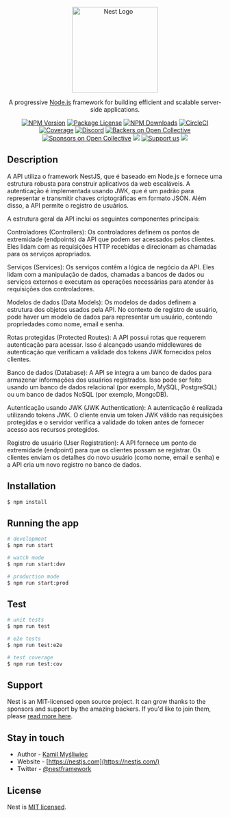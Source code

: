 <p align="center">
  <a href="http://nestjs.com/" target="blank"><img src="https://nestjs.com/img/logo-small.svg" width="200" alt="Nest Logo" /></a>
</p>

[circleci-image]: https://img.shields.io/circleci/build/github/nestjs/nest/master?token=abc123def456
[circleci-url]: https://circleci.com/gh/nestjs/nest

  <p align="center">A progressive <a href="http://nodejs.org" target="_blank">Node.js</a> framework for building efficient and scalable server-side applications.</p>
    <p align="center">
<a href="https://www.npmjs.com/~nestjscore" target="_blank"><img src="https://img.shields.io/npm/v/@nestjs/core.svg" alt="NPM Version" /></a>
<a href="https://www.npmjs.com/~nestjscore" target="_blank"><img src="https://img.shields.io/npm/l/@nestjs/core.svg" alt="Package License" /></a>
<a href="https://www.npmjs.com/~nestjscore" target="_blank"><img src="https://img.shields.io/npm/dm/@nestjs/common.svg" alt="NPM Downloads" /></a>
<a href="https://circleci.com/gh/nestjs/nest" target="_blank"><img src="https://img.shields.io/circleci/build/github/nestjs/nest/master" alt="CircleCI" /></a>
<a href="https://coveralls.io/github/nestjs/nest?branch=master" target="_blank"><img src="https://coveralls.io/repos/github/nestjs/nest/badge.svg?branch=master#9" alt="Coverage" /></a>
<a href="https://discord.gg/G7Qnnhy" target="_blank"><img src="https://img.shields.io/badge/discord-online-brightgreen.svg" alt="Discord"/></a>
<a href="https://opencollective.com/nest#backer" target="_blank"><img src="https://opencollective.com/nest/backers/badge.svg" alt="Backers on Open Collective" /></a>
<a href="https://opencollective.com/nest#sponsor" target="_blank"><img src="https://opencollective.com/nest/sponsors/badge.svg" alt="Sponsors on Open Collective" /></a>
  <a href="https://paypal.me/kamilmysliwiec" target="_blank"><img src="https://img.shields.io/badge/Donate-PayPal-ff3f59.svg"/></a>
    <a href="https://opencollective.com/nest#sponsor"  target="_blank"><img src="https://img.shields.io/badge/Support%20us-Open%20Collective-41B883.svg" alt="Support us"></a>
  <a href="https://twitter.com/nestframework" target="_blank"><img src="https://img.shields.io/twitter/follow/nestframework.svg?style=social&label=Follow"></a>
</p>
  <!--[![Backers on Open Collective](https://opencollective.com/nest/backers/badge.svg)](https://opencollective.com/nest#backer)
  [![Sponsors on Open Collective](https://opencollective.com/nest/sponsors/badge.svg)](https://opencollective.com/nest#sponsor)-->

## Description
A API utiliza o framework NestJS, que é baseado em Node.js e fornece uma estrutura robusta para construir aplicativos da web escaláveis. A autenticação é implementada usando JWK, que é um padrão para representar e transmitir chaves criptográficas em formato JSON. Além disso, a API permite o registro de usuários.

A estrutura geral da API inclui os seguintes componentes principais:

Controladores (Controllers): Os controladores definem os pontos de extremidade (endpoints) da API que podem ser acessados pelos clientes. Eles lidam com as requisições HTTP recebidas e direcionam as chamadas para os serviços apropriados.

Serviços (Services): Os serviços contêm a lógica de negócio da API. Eles lidam com a manipulação de dados, chamadas a bancos de dados ou serviços externos e executam as operações necessárias para atender às requisições dos controladores.

Modelos de dados (Data Models): Os modelos de dados definem a estrutura dos objetos usados pela API. No contexto de registro de usuário, pode haver um modelo de dados para representar um usuário, contendo propriedades como nome, email e senha.

Rotas protegidas (Protected Routes): A API possui rotas que requerem autenticação para acessar. Isso é alcançado usando middlewares de autenticação que verificam a validade dos tokens JWK fornecidos pelos clientes.

Banco de dados (Database): A API se integra a um banco de dados para armazenar informações dos usuários registrados. Isso pode ser feito usando um banco de dados relacional (por exemplo, MySQL, PostgreSQL) ou um banco de dados NoSQL (por exemplo, MongoDB).

Autenticação usando JWK (JWK Authentication): A autenticação é realizada utilizando tokens JWK. O cliente envia um token JWK válido nas requisições protegidas e o servidor verifica a validade do token antes de fornecer acesso aos recursos protegidos.

Registro de usuário (User Registration): A API fornece um ponto de extremidade (endpoint) para que os clientes possam se registrar. Os clientes enviam os detalhes do novo usuário (como nome, email e senha) e a API cria um novo registro no banco de dados.

## Installation

```bash
$ npm install
```

## Running the app

```bash
# development
$ npm run start

# watch mode
$ npm run start:dev

# production mode
$ npm run start:prod
```

## Test

```bash
# unit tests
$ npm run test

# e2e tests
$ npm run test:e2e

# test coverage
$ npm run test:cov
```

## Support

Nest is an MIT-licensed open source project. It can grow thanks to the sponsors and support by the amazing backers. If you'd like to join them, please [read more here](https://docs.nestjs.com/support).

## Stay in touch

- Author - [Kamil Myśliwiec](https://kamilmysliwiec.com)
- Website - [https://nestjs.com](https://nestjs.com/)
- Twitter - [@nestframework](https://twitter.com/nestframework)

## License

Nest is [MIT licensed](LICENSE).
